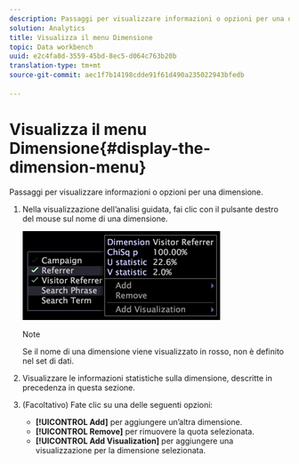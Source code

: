 ```yaml
---
description: Passaggi per visualizzare informazioni o opzioni per una dimensione.
solution: Analytics
title: Visualizza il menu Dimensione
topic: Data workbench
uuid: e2c4fa8d-3559-45bd-8ec5-d064c763b20b
translation-type: tm+mt
source-git-commit: aec1f7b14198cdde91f61d490a235022943bfedb

---
```



# Visualizza il menu Dimensione{#display-the-dimension-menu}

Passaggi per visualizzare informazioni o opzioni per una dimensione.

1. Nella visualizzazione dell’analisi guidata, fai clic con il pulsante destro del mouse sul nome di una dimensione.

   ![Informazioni sul passaggio](assets/mnu_GuidedAnalysis.png)

   >[!NOTE]
   >
   >Se il nome di una dimensione viene visualizzato in rosso, non è definito nel set di dati.

1. Visualizzare le informazioni statistiche sulla dimensione, descritte in precedenza in questa sezione.
1. (Facoltativo) Fate clic su una delle seguenti opzioni:

   * **[!UICONTROL Add]** per aggiungere un’altra dimensione.
   * **[!UICONTROL Remove]** per rimuovere la quota selezionata.
   * **[!UICONTROL Add Visualization]** per aggiungere una visualizzazione per la dimensione selezionata.

